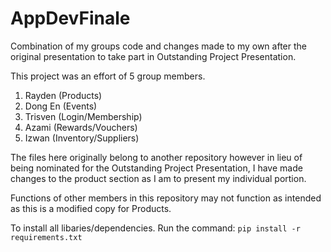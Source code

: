 # AppDevFinale
Combination of my groups code and changes made to my own after the original presentation to take part in Outstanding Project Presentation. 

This project was an effort of 5 group members. 
1. Rayden (Products)
2. Dong En (Events)
3. Trisven (Login/Membership)
4. Azami (Rewards/Vouchers)
5. Izwan (Inventory/Suppliers)

The files here originally belong to another repository however in lieu of being nominated for the Outstanding Project Presentation, I have made changes to
the product section as I am to present my individual portion. 

Functions of other members in this repository may not function as intended as this is a modified copy for Products. 

To install all libaries/dependencies. 
 Run the command: ```pip install -r requirements.txt```
